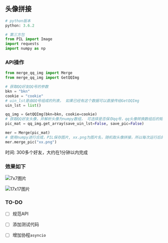 ## 头像拼接

```python
# python版本
python: 3.6.2

# 第三方包
from PIL import Image
import requests
import numpy as np
```

### API操作

```python
from merge_qq_img import Merge
from merge_qq_img import GetQQImg

# 获取QQ好友QQ号的参数
bkn = "bkn"
cookie = "cookie"
# uin_lst是由QQ号组成的列表， 如果已经有这个数据可以直接传给GetQQImg
uin_lst = list()

qq_img = GetQQImg(bkn=bkn, cookie=cookie)
# 获取QQ好友头像，并解析头像为numpy数组， 可选择是否保存qq号，qq头像转换数组后的矩阵到本地（使用pickle模块）
pic_mat = qq_img.get_array(save_uin_lst=False, save_pic=False)

mer = Merge(pic_mat)
# 使用numpy进行合成，PIL保存图片, xx.png为图片名，随机取头像拼接，所以每次运行后的图片可能不一样
mer.merge_pic("xx.png")
```

时间: 300多个好友，大约在1分钟以内完成

### 效果如下

![7x7图片](https://i.loli.net/2018/03/22/5ab3c57b0f193.png)

![17x17图片](https://i.loli.net/2018/03/22/5ab3c54081d86.png)


### TO-DO

- [ ] 规范API

- [ ] 添加测试代码

- [ ] 增加协程`asyncio`